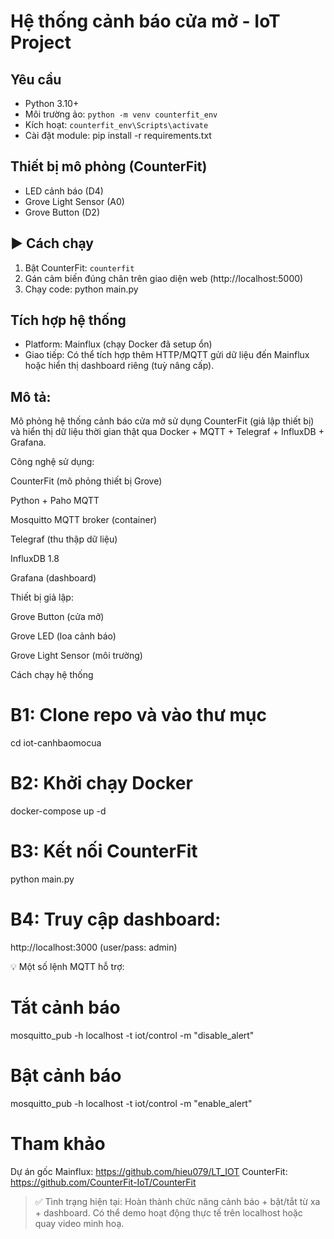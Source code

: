 # Hệ thống cảnh báo cửa mở - IoT Project

##  Yêu cầu
- Python 3.10+
- Môi trường ảo: `python -m venv counterfit_env`
- Kích hoạt: `counterfit_env\Scripts\activate`
- Cài đặt module:
    pip install -r requirements.txt

##  Thiết bị mô phỏng (CounterFit)
- LED cảnh báo (D4)
- Grove Light Sensor (A0)
- Grove Button (D2)

## ▶ Cách chạy
1. Bật CounterFit: `counterfit`
2. Gán cảm biến đúng chân trên giao diện web (http://localhost:5000)
3. Chạy code:
    python main.py

##  Tích hợp hệ thống
- Platform: Mainflux (chạy Docker đã setup ổn)
- Giao tiếp: Có thể tích hợp thêm HTTP/MQTT gửi dữ liệu đến Mainflux hoặc hiển thị dashboard riêng (tuỳ nâng cấp).

## Mô tả:

Mô phỏng hệ thống cảnh báo cửa mở sử dụng CounterFit (giả lập thiết bị) và hiển thị dữ liệu thời gian thật qua Docker + MQTT + Telegraf + InfluxDB + Grafana.

 Công nghệ sử dụng:

CounterFit (mô phỏng thiết bị Grove)

Python + Paho MQTT

Mosquitto MQTT broker (container)

Telegraf (thu thập dữ liệu)

InfluxDB 1.8

Grafana (dashboard)

 Thiết bị giả lập:

Grove Button (cửa mở)

Grove LED (loa cảnh báo)

Grove Light Sensor (môi trường)

 Cách chạy hệ thống

# B1: Clone repo và vào thư mục
cd iot-canhbaomocua

# B2: Khởi chạy Docker
docker-compose up -d

# B3: Kết nối CounterFit
python main.py

# B4: Truy cập dashboard:
http://localhost:3000 (user/pass: admin)

💡 Một số lệnh MQTT hỗ trợ:

# Tắt cảnh báo
mosquitto_pub -h localhost -t iot/control -m "disable_alert"

# Bật cảnh báo
mosquitto_pub -h localhost -t iot/control -m "enable_alert"

# Tham khảo
Dự án gốc Mainflux: https://github.com/hieu079/LT_IOT
CounterFit: https://github.com/CounterFit-IoT/CounterFit

> ✅ Tình trạng hiện tại: Hoàn thành chức năng cảnh báo + bật/tắt từ xa + dashboard. Có thể demo hoạt động thực tế trên localhost hoặc quay video minh hoạ.